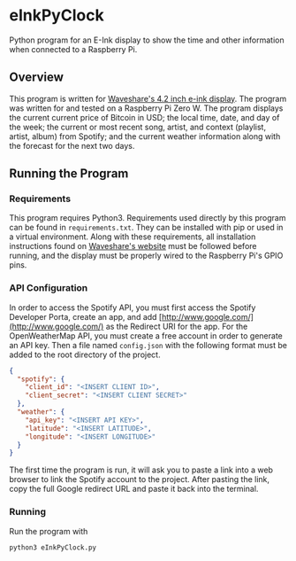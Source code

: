 # eInkPyClock
Python program for an E-Ink display to show the time and other information when connected to a Raspberry Pi.

## Overview

This program is written for [Waveshare's 4.2 inch e-ink display](https://www.waveshare.com/product/4.2inch-e-paper-module.htm). The program was written for and tested on a Raspberry Pi Zero W. The program displays the current current price of Bitcoin in USD; the local time, date, and day of the week; the current or most recent song, artist, and context (playlist, artist, album) from Spotify; and the current weather information along with the forecast for the next two days.

## Running the Program

### Requirements

This program requires Python3. Requirements used directly by this program can be found in `requirements.txt`. They can be installed with pip or used in a virtual environment. Along with these requirements, all installation instructions found on [Waveshare's website](https://www.waveshare.com/wiki/4.2inch_e-Paper_Module) must be followed before running, and the display must be properly wired to the Raspberry Pi's GPIO pins.

### API Configuration

In order to access the Spotify API, you must first access the Spotify Developer Porta, create an app, and add [http://www.google.com/](http://www.google.com/) as the Redirect URI for the app. For the OpenWeatherMap API, you must create a free account in order to generate an API key. Then a file named `config.json` with the following format must be added to the root directory of the project.

```json
{
  "spotify": {
    "client_id": "<INSERT CLIENT ID>",
    "client_secret": "<INSERT CLIENT SECRET>"
  },
  "weather": {
    "api_key": "<INSERT API KEY>",
    "latitude": "<INSERT LATITUDE>",
    "longitude": "<INSERT LONGITUDE>"
  }
}
```

The first time the program is run, it will ask you to paste a link into a web browser to link the Spotify account to the project. After pasting the link, copy the full Google redirect URL and paste it back into the terminal.

### Running

Run the program with
```bash
python3 eInkPyClock.py
```